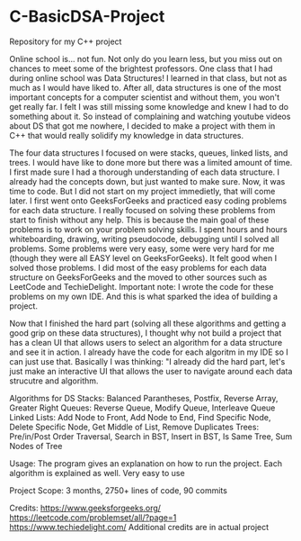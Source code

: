 # C-BasicDSA-Project
Repository for my C++ project

Online school is... not fun. Not only do you learn less, but you miss out on chances to meet some of the brightest professors. One class that I had during online school was Data Structures! I learned in that class, but not as much as I would have liked to. After all, data structures is one of the most important concepts for a computer scientist and without them, you won't get really far. I felt I was still missing some knowledge and knew I had to do something about it. So instead of complaining and watching youtube videos about DS that got me nowhere, I decided to make a project with them in C++ that would really solidify my knowledge in data structures.

The four data structures I focused on were stacks, queues, linked lists, and trees. I would have like to done more but there was a limited amount of time. I first made sure I had a thorough understanding of each data structure. I already had the concepts down, but just wanted to make sure. Now, it was time to code. But I did not start on my project immedietly, that will come later. I first went onto GeeksForGeeks and practiced easy coding problems for each data structure. I really focused on solving these problems from start to finish without any help. This is because the main goal of these problems is to work on your problem solving skills. I spent hours and hours whiteboarding, drawing, writing pseudocode, debugging until I solved all problems. Some problems were very easy, some were very hard for me (though they were all EASY level on GeeksForGeeks). It felt good when I solved those problems. I did most of the easy problems for each data structure on GeeksForGeeks and the moved to other sources such as LeetCode and TechieDelight. Important note: I wrote the code for these problems on my own IDE. And this is what sparked the idea of building a project.

Now that I finished the hard part (solving all these algorithms and getting a good grip on these data structures), I thought why not build a project that has a clean UI that allows users to select an algorithm for a data structure and see it in action. I already have the code for each algoritm in my IDE so I can just use that. Basically I was thinking: "I already did the hard part, let's just make an interactive UI that allows the user to navigate around each data strucutre and algorithm. 

Algorithms for DS
Stacks: Balanced Parantheses, Postfix, Reverse Array, Greater Right
Queues: Reverse Queue, Modify Queue, Interleave Queue
Linked Lists: Add Node to Front, Add Node to End, Find Specific Node, Delete Specific Node, Get Middle of List, Remove Duplicates
Trees: Pre/in/Post Order Traversal, Search in BST, Insert in BST, Is Same Tree, Sum Nodes of Tree

Usage:
The program gives an explanation on how to run the project. Each algorithm is explained as well. Very easy to use

Project Scope: 3 months, 2750+ lines of code, 90 commits

Credits:
https://www.geeksforgeeks.org/
https://leetcode.com/problemset/all/?page=1
https://www.techiedelight.com/
Additional credits are in actual project




